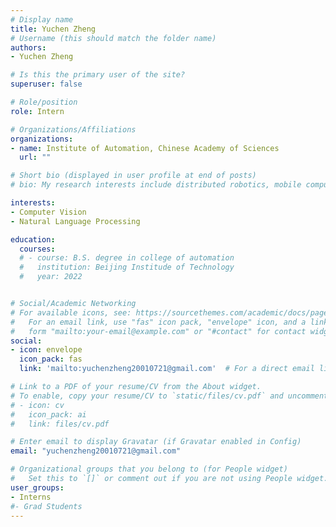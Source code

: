 ```yaml
---
# Display name
title: Yuchen Zheng
# Username (this should match the folder name)
authors:
- Yuchen Zheng

# Is this the primary user of the site?
superuser: false

# Role/position
role: Intern

# Organizations/Affiliations
organizations:
- name: Institute of Automation, Chinese Academy of Sciences
  url: ""

# Short bio (displayed in user profile at end of posts)
# bio: My research interests include distributed robotics, mobile computing and programmable matter.

interests:
- Computer Vision
- Natural Language Processing

education:
  courses:
  # - course: B.S. degree in college of automation
  #   institution: Beijing Institude of Technology
  #   year: 2022


# Social/Academic Networking
# For available icons, see: https://sourcethemes.com/academic/docs/page-builder/#icons
#   For an email link, use "fas" icon pack, "envelope" icon, and a link in the
#   form "mailto:your-email@example.com" or "#contact" for contact widget.
social:
- icon: envelope
  icon_pack: fas
  link: 'mailto:yuchenzheng20010721@gmail.com'  # For a direct email link, use "mailto:test@example.org".

# Link to a PDF of your resume/CV from the About widget.
# To enable, copy your resume/CV to `static/files/cv.pdf` and uncomment the lines below.
# - icon: cv
#   icon_pack: ai
#   link: files/cv.pdf

# Enter email to display Gravatar (if Gravatar enabled in Config)
email: "yuchenzheng20010721@gmail.com"

# Organizational groups that you belong to (for People widget)
#   Set this to `[]` or comment out if you are not using People widget.
user_groups:
- Interns
#- Grad Students
---
```

